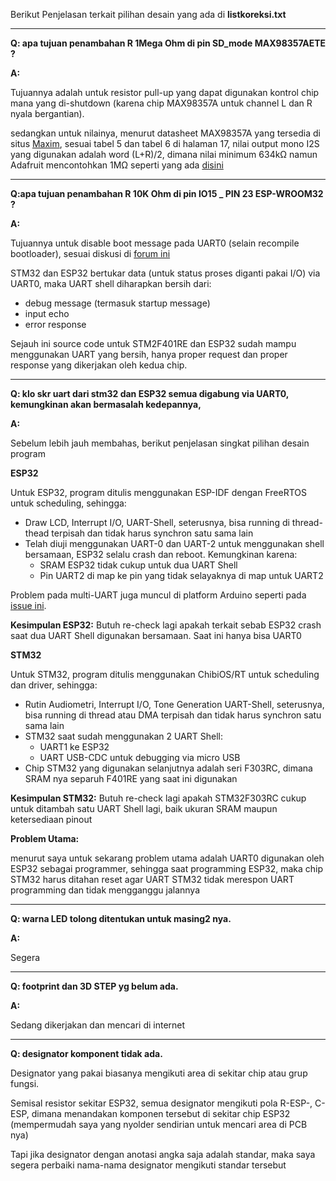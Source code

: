 Berikut Penjelasan terkait pilihan desain yang ada di **listkoreksi.txt**

---

**Q: apa tujuan penambahan R 1Mega Ohm di pin SD_mode MAX98357AETE ?** 

**A:**

Tujuannya adalah untuk resistor pull-up yang dapat digunakan kontrol chip mana yang di-shutdown
(karena chip MAX98357A untuk channel L dan R nyala bergantian).

sedangkan untuk nilainya, menurut datasheet MAX98357A yang tersedia di situs [Maxim](https://datasheets.maximintegrated.com/en/ds/MAX98357A-MAX98357B.pdf), sesuai tabel 5 dan tabel 6 di halaman 17,
nilai output mono I2S yang digunakan adalah word (L+R)/2, dimana nilai minimum 634k&#937; namun Adafruit mencontohkan 1M&#937; seperti yang ada [disini](https://www.adafruit.com/product/3006)

---

**Q:apa tujuan penambahan R 10K Ohm di pin IO15 _ PIN 23 ESP-WROOM32 ?**

**A:**

Tujuannya untuk disable boot message pada UART0 (selain recompile bootloader), sesuai diskusi di [forum ini](https://www.esp32.com/viewtopic.php?t=1658)

STM32 dan ESP32 bertukar data (untuk status proses diganti pakai I/O) via UART0, maka UART shell diharapkan bersih dari:
- debug message (termasuk startup message)
- input echo
- error response

Sejauh ini source code untuk STM2F401RE dan ESP32 sudah mampu menggunakan UART yang bersih, hanya proper request dan proper response yang dikerjakan oleh kedua chip.

---

**Q: klo skr uart dari stm32 dan ESP32 semua digabung via UART0, kemungkinan akan bermasalah kedepannya,**

**A:**

Sebelum lebih jauh membahas, berikut penjelasan singkat pilihan desain program 

**ESP32**

Untuk ESP32, program ditulis menggunakan ESP-IDF dengan FreeRTOS untuk scheduling, sehingga:
- Draw LCD, Interrupt I/O, UART-Shell, seterusnya, bisa running di thread-thead terpisah dan tidak harus synchron satu sama lain
- Telah diuji menggunakan UART-0 dan UART-2 untuk menggunakan shell bersamaan, ESP32 selalu crash dan reboot. Kemungkinan karena:
    + SRAM ESP32 tidak cukup untuk dua UART Shell
    + Pin UART2 di map ke pin yang tidak selayaknya di map untuk UART2

Problem pada multi-UART juga muncul di platform Arduino seperti pada [issue ini](https://github.com/espressif/arduino-esp32/issues/1314). 

**Kesimpulan ESP32:** Butuh re-check lagi apakah terkait sebab ESP32 crash saat dua UART Shell digunakan bersamaan. Saat ini hanya bisa UART0

**STM32**

Untuk STM32, program ditulis menggunakan ChibiOS/RT untuk scheduling dan driver, sehingga:
- Rutin Audiometri, Interrupt I/O, Tone Generation UART-Shell, seterusnya, bisa running di thread atau DMA terpisah dan tidak harus synchron satu sama lain
- STM32 saat sudah menggunakan 2 UART Shell:
    + UART1 ke ESP32
    + UART USB-CDC untuk debugging via micro USB
- Chip STM32 yang digunakan selanjutnya adalah seri F303RC, dimana SRAM nya separuh F401RE yang saat ini digunakan

**Kesimpulan STM32:** Butuh re-check lagi apakah STM32F303RC cukup untuk ditambah satu UART Shell lagi, baik ukuran SRAM maupun ketersediaan pinout

**Problem Utama:**

menurut saya untuk sekarang problem utama adalah UART0 digunakan oleh ESP32 sebagai programmer, sehingga saat programming ESP32, maka chip STM32 harus ditahan reset agar UART STM32 tidak merespon UART programming dan tidak mengganggu jalannya 

---

**Q: warna LED tolong ditentukan untuk masing2 nya.**

**A:**

Segera

---

**Q: footprint dan 3D STEP yg belum ada.**

**A:**

Sedang dikerjakan dan mencari di internet

---

**Q: designator komponent tidak ada.**

Designator yang pakai biasanya mengikuti area di sekitar chip atau grup fungsi.

Semisal resistor sekitar ESP32, semua designator mengikuti pola R-ESP-, C-ESP, dimana menandakan komponen tersebut di sekitar chip ESP32 (mempermudah saya yang nyolder sendirian untuk mencari area di PCB nya)  
  
  Tapi jika designator dengan anotasi angka saja adalah standar, maka saya segera perbaiki nama-nama designator mengikuti standar tersebut